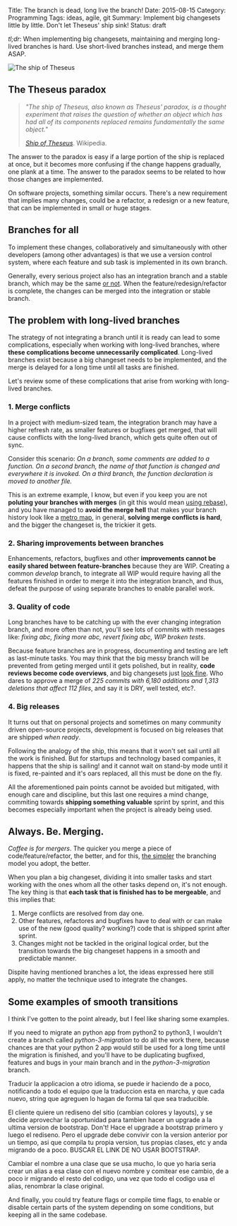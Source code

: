 Title: The branch is dead, long live the branch!
Date: 2015-08-15
Category: Programming
Tags: ideas, agile, git
Summary: Implement big changesets little by little. Don't let Theseus' ship sink!
Status: draft

*tl;dr*: When implementing big changesets, maintaining and merging long-lived
branches is hard. Use short-lived branches instead, and merge them ASAP.

![The ship of Theseus](/images/ship.jpg)


## The Theseus paradox

> *"The ship of Theseus, also known as Theseus' paradox, is a thought experiment
> that raises the question of whether an object which has had all of its 
> components replaced remains fundamentally the same object."*
>
> <cite>[Ship of Theseus][1]</cite>. Wikipedia.

The answer to the paradox is easy if a large portion of the ship is replaced at
once, but it becomes more confusing if the change happens gradually, one plank
at a time. The answer to the paradox seems to be related to how those changes
are implemented.

On software projects, something similar occurs. There's a new requirement that
implies many changes, could be a refactor, a redesign or a new feature, that
can be implemented in small or huge stages.


## Branches for all

To implement these changes, collaboratively and simultaneously with other
developers (among other advantages) is that we use a version control system,
where each feature and sub task is implemented in its own branch.

Generally, every serious project also has an integration branch and a stable
branch, which may be the same [or not][4]. When the feature/redesign/refactor is
complete, the changes can be merged into the integration or stable branch.


## The problem with long-lived branches

The strategy of not integrating a branch until it is ready can lead to some
complications, especially when working with long-lived branches, where **these
complications become unnecessarily complicated**. Long-lived branches exist
because a big changeset needs to be implemented, and the merge is delayed for a
long time until all tasks are finished.

Let's review some of these complications that arise from working with
long-lived branches.


### 1. Merge conflicts

In a project with medium-sized team, the integration branch may have a higher
refresh rate, as smaller features or bugfixes get merged, that will cause
conflicts with the long-lived branch, which gets quite often out of sync.

Consider this scenario: *On a branch, some comments are added to a function.
On a second branch, the name of that function is changed and everywhere it is
invoked. On a third branch, the function declaration is moved to another file.*

This is an extreme example, I know, but even if you keep you are not **poluting
your branches with merges** (in git this would mean [using rebase][5]), and you
have managed to **avoid the merge hell** that makes your branch history look
like a [metro map][3], in general, **solving merge conflicts is hard**, and the
bigger the changeset is, the trickier it gets.


### 2. Sharing improvements between branches

Enhancements, refactors, bugfixes and other **improvements cannot be easily
shared between feature-branches** because they are WIP. Creating a common
*develop* branch, to integrate all WIP would require having all the features
finished in order to merge it into the integration branch, and thus, defeat the
purpose of using separate branches to enable parallel work.


### 3. Quality of code

Long branches have to be catching up with the ever changing integration branch,
and more often than not, you'll see lots of commits with messages like: *fixing
abc, fixing more abc, revert fixing abc, WIP broken tests*.

Because feature branches are in progress, documenting and testing are left as
last-minute tasks. You may think that the big messy branch will be prevented
from geting merged until it gets polished, but in reality, **code reviews
become code overviews**, and big changesets just [look fine][2]. Who dares to
approve a merge of *225 commits with 6,180 additions and 1,313 deletions that
affect 112 files*, and say it is DRY, well tested, etc?.


### 4. Big releases

It turns out that on personal projects and sometimes on many community driven
open-source projects, development is focused on big releases that are shipped
*when ready*. 

Following the analogy of the ship, this means that it won't set sail until all
the work is finished. But for startups and technology based companies, it
happens that the ship is sailing! and it cannot wait on stand-by mode until it
is fixed, re-painted and it's oars replaced, all this must be done on the fly.

All the aforementioned pain points cannot be avoided but mitigated, with enough
care and discipline, but this last one requires a mind change, commiting towards
**shipping something valuable** sprint by sprint, and this becomes especially
important when the project is already being used.


## Always. Be. Merging. 

*Coffee is for mergers*. The quicker you merge a piece of code/feature/refactor,
the better, and for this, [the simpler][6] the branching model you adopt, the
better.

When you plan a big changeset, dividing it into smaller tasks and start working
with the ones whom all the other tasks depend on, it's not enough. The key
thing is that **each task that is finished has to be mergeable**, and this
implies that:

1. Merge conflicts are resolved from day one.
2. Other features, refactores and bugfixes have to deal with or can make use of
   the new (good quality? working?) code that is shipped sprint after sprint.
3. Changes might not be tackled in the original logical order, but the
   transition towards the big changeset happens in a smooth and predictable
   manner.

Dispite having mentioned branches a lot, the ideas expressed here still apply,
no matter the technique used to integrate the changes.


## Some examples of smooth transitions

I think I've gotten to the point already, but I feel like sharing some examples.

If you need to migrate an python app from python2 to python3, I wouldn't create
a branch called *python-3-migration* to do all the work there, because chances
are that your python 2 app would still be used for a long time until the migration
is finished, and you'll have to be duplicating bugfixed, features and bugs in your
main branch and in the *python-3-migration* branch.

Traducir la applicacion a otro idioma, se puede ir haciendo de a poco,
notificando a todo el equipo que la traduccion esta en marcha, y que cada nuevo,
string que agreguen lo hagan de forma tal que sea traducible.

El cliente quiere un rediseno del sitio (cambian colores y layouts), y se decide
aprovechar la oportunidad para tambien hacer un upgrade a la ultima version de 
bootstrap.
Don't! Hace el upgrade a bootstrap primero y luego el rediseno. Pero el upgrade
debe convivir con la version anterior por un tiempo, asi que compila tu propia 
version, tus propias clases, etc y anda migrando de a poco. BUSCAR EL LINK DE NO USAR BOOTSTRAP.

Cambiar el nombre a una clase que se usa mucho, lo que yo haria seria crear un alias a esa clase
con el nuevo nombre y comitear ese cambio, de a poco ir migrando el resto del codigo,
una vez que todo el codigo usa el alias, renombrar la clase original.

And finally, you could try feature flags or compile time flags, to enable or disable certain parts
of the system depending on some conditions, but keeping all in the same codebase.


[1]: https://en.wikipedia.org/wiki/Ship_of_Theseus "Ship of Theseus"
[2]: https://twitter.com/iamdevloper/status/397664295875805184 "Code reviews"
[3]: http://www.tugberkugurlu.com/archive/resistance-against-london-tube-map-commit-history-a-k-a--git-merge-hell "Merge Hell"
[4]: http://nvie.com/posts/a-successful-git-branching-model/ "Git Flow"
[5]: https://www.atlassian.com/git/tutorials/merging-vs-rebasing/workflow-walkthrough "Merging vs Rebasing"
[6]: http://scottchacon.com/2011/08/31/github-flow.html "Github Flow"
[7]: http://python3porting.com/strategies.html "Migration strategies"
